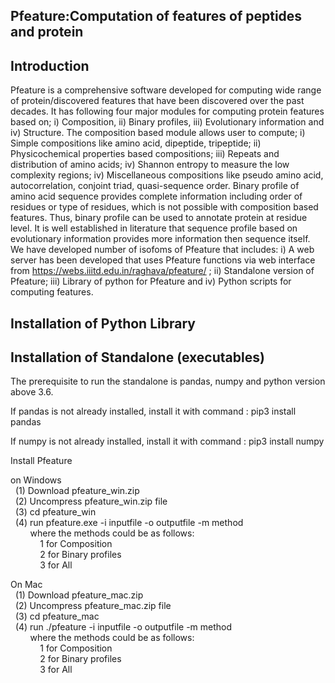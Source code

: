 ## Pfeature:Computation of features of peptides and protein
## Introduction
Pfeature is a comprehensive software developed for computing wide range of protein/discovered features that have been discovered over the past decades. It has following four major modules for computing protein features based on; i) Composition, ii) Binary profiles, iii) Evolutionary information and iv) Structure.  The composition based module allows user to compute; i) Simple compositions like amino acid, dipeptide, tripeptide; ii) Physicochemical properties based compositions; iii) Repeats and distribution of amino acids; iv) Shannon entropy to measure the low complexity regions; iv) Miscellaneous compositions like pseudo amino acid, autocorrelation, conjoint triad, quasi-sequence order. Binary profile of amino acid sequence provides complete information including order of residues or type of residues, which is not possible with composition based features. Thus, binary profile can be used to annotate protein at residue level. It is well established in literature that sequence profile based on evolutionary information provides more information then sequence itself.
We have developed number of isofoms of Pfeature that includes: i) A web server has been developed that uses Pfeature functions via web interface from https://webs.iiitd.edu.in/raghava/pfeature/ ; ii) Standalone version of Pfeature; iii) Library of python for Pfeature and iv) Python scripts for computing features. 
## Installation of Python Library
## Installation of Standalone (executables)
The prerequisite to run the standalone is pandas, numpy and python version above 3.6.<br/>

If pandas is not already installed, install it with command : pip3 install pandas<br/>

If numpy is not already installed, install it with command : pip3 install numpy<br/>

Install Pfeature<br/>

on Windows<br/>
&nbsp;&nbsp;(1) Download pfeature_win.zip<br/>
&nbsp;&nbsp;(2) Uncompress pfeature_win.zip file<br/>
&nbsp;&nbsp;(3) cd pfeature_win<br/>
&nbsp;&nbsp;(4) run pfeature.exe -i inputfile -o outputfile -m method<br/>
&nbsp;&nbsp;&nbsp;&nbsp;&nbsp;&nbsp;&nbsp;&nbsp;where the methods could be as follows:<br/>
&nbsp;&nbsp;&nbsp;&nbsp;&nbsp;&nbsp;&nbsp;&nbsp;&nbsp;&nbsp;&nbsp;&nbsp;1 for Composition<br/>
&nbsp;&nbsp;&nbsp;&nbsp;&nbsp;&nbsp;&nbsp;&nbsp;&nbsp;&nbsp;&nbsp;&nbsp;2 for Binary profiles<br/>
&nbsp;&nbsp;&nbsp;&nbsp;&nbsp;&nbsp;&nbsp;&nbsp;&nbsp;&nbsp;&nbsp;&nbsp;3 for All<br/>
          
 On Mac<br/>
 &nbsp;&nbsp;(1) Download pfeature_mac.zip<br/>
 &nbsp;&nbsp;(2) Uncompress pfeature_mac.zip file<br/>
 &nbsp;&nbsp;(3) cd pfeature_mac<br/>
 &nbsp;&nbsp;(4) run ./pfeature -i inputfile -o outputfile -m method<br/>
 &nbsp;&nbsp;&nbsp;&nbsp;&nbsp;&nbsp;&nbsp;&nbsp;where the methods could be as follows:<br/>
 &nbsp;&nbsp;&nbsp;&nbsp;&nbsp;&nbsp;&nbsp;&nbsp;&nbsp;&nbsp;&nbsp;&nbsp;1 for Composition<br/>
 &nbsp;&nbsp;&nbsp;&nbsp;&nbsp;&nbsp;&nbsp;&nbsp;&nbsp;&nbsp;&nbsp;&nbsp;2 for Binary profiles<br/>
 &nbsp;&nbsp;&nbsp;&nbsp;&nbsp;&nbsp;&nbsp;&nbsp;&nbsp;&nbsp;&nbsp;&nbsp;3 for All<br/>

